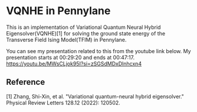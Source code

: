 # VQNHE in Pennylane

This is an implementation of Variational Quantum Neural Hybrid Eigensolver(VQNHE)[1] for solving the ground state energy of the Transverse Field Ising Model(TFIM) in Pennylane.

You can see my presentation related to this from the youtube link below. My presentation starts at 00:29:20 and ends at 00:47:17.
https://youtu.be/MWsCLjok95I?si=zSGSdMDxDlnhcxn4

## Reference

[1] Zhang, Shi-Xin, et al. "Variational quantum-neural hybrid eigensolver." Physical Review Letters 128.12 (2022): 120502.
